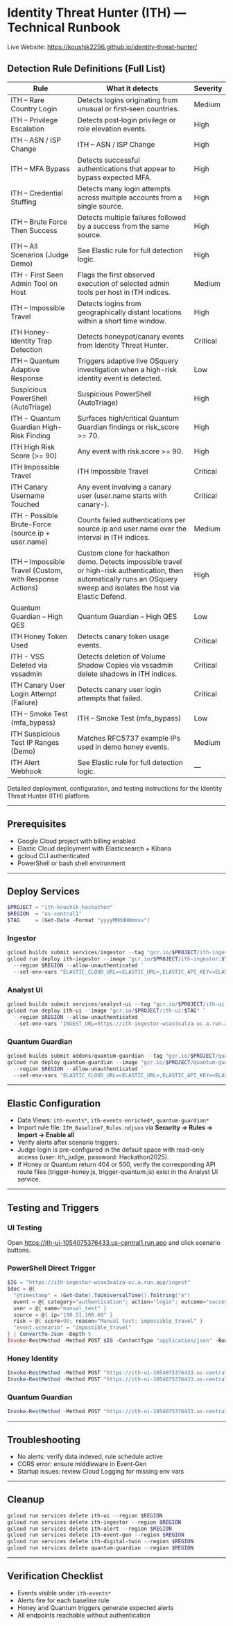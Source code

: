 # Identity Threat Hunter (ITH) — Technical Runbook
Live Website: https://koushik2296.github.io/identity-threat-hunter/
## Detection Rule Definitions (Full List)

| Rule | What it detects | Severity |
|---|---|---|
| ITH – Rare Country Login | Detects logins originating from unusual or first‑seen countries. | Medium |
| ITH – Privilege Escalation | Detects post‑login privilege or role elevation events. | High |
| ITH – ASN / ISP Change | ITH – ASN / ISP Change | High |
| ITH – MFA Bypass | Detects successful authentications that appear to bypass expected MFA. | High |
| ITH – Credential Stuffing | Detects many login attempts across multiple accounts from a single source. | High |
| ITH – Brute Force Then Success | Detects multiple failures followed by a success from the same source. | High |
| ITH – All Scenarios (Judge Demo) | See Elastic rule for full detection logic. | High |
| ITH - First Seen Admin Tool on Host | Flags the first observed execution of selected admin tools per host in ITH indices. | Medium |
| ITH – Impossible Travel | Detects logins from geographically distant locations within a short time window. | High |
| ITH Honey-Identity Trap Detection | Detects honeypot/canary events from Identity Threat Hunter. | Critical |
| ITH – Quantum Adaptive Response | Triggers adaptive live OSquery investigation when a high-risk identity event is detected. | Low |
| Suspicious PowerShell (AutoTriage) | Suspicious PowerShell (AutoTriage) | High |
| ITH - Quantum Guardian High-Risk Finding | Surfaces high/critical Quantum Guardian findings or risk_score >= 70. | High |
| ITH High Risk Score (>= 90) | Any event with risk.score >= 90. | High |
| ITH Impossible Travel | ITH Impossible Travel | Critical |
| ITH Canary Username Touched | Any event involving a canary user (user.name starts with canary-). | Critical |
| ITH - Possible Brute-Force (source.ip + user.name) | Counts failed authentications per source.ip and user.name over the interval in ITH indices. | Medium |
| ITH – Impossible Travel (Custom, with Response Actions) | Custom clone for hackathon demo. Detects impossible travel or high-risk authentication, then automatically runs an OSquery sweep and isolates the host via Elastic Defend. | High |
| Quantum Guardian – High QES | Quantum Guardian – High QES | Low |
| ITH Honey Token Used | Detects canary token usage events. | Critical |
| ITH - VSS Deleted via vssadmin | Detects deletion of Volume Shadow Copies via vssadmin delete shadows in ITH indices. | Critical |
| ITH Canary User Login Attempt (Failure) | Detects canary user login attempts that failed. | Critical |
| ITH – Smoke Test (mfa_bypass) | ITH – Smoke Test (mfa_bypass) | Low |
| ITH Suspicious Test IP Ranges (Demo) | Matches RFC5737 example IPs used in demo honey events. | Medium |
| ITH Alert Webhook | See Elastic rule for full detection logic. | — |


Detailed deployment, configuration, and testing instructions for the Identity Threat Hunter (ITH) platform.

---

## Prerequisites

- Google Cloud project with billing enabled  
- Elastic Cloud deployment with Elasticsearch + Kibana  
- gcloud CLI authenticated  
- PowerShell or bash shell environment  

---

## Deploy Services

```powershell
$PROJECT = "ith-koushik-hackathon"
$REGION  = "us-central1"
$TAG     = (Get-Date -Format "yyyyMMddHHmmss")
```

### Ingestor

```powershell
gcloud builds submit services/ingestor --tag "gcr.io/$PROJECT/ith-ingestor:$TAG"
gcloud run deploy ith-ingestor --image "gcr.io/$PROJECT/ith-ingestor:$TAG" `
  --region $REGION --allow-unauthenticated `
  --set-env-vars "ELASTIC_CLOUD_URL=<ELASTIC_URL>,ELASTIC_API_KEY=<ELASTIC_KEY>,ELASTIC_INDEX=ith-events"
```

### Analyst UI

```powershell
gcloud builds submit services/analyst-ui --tag "gcr.io/$PROJECT/ith-ui:$TAG"
gcloud run deploy ith-ui --image "gcr.io/$PROJECT/ith-ui:$TAG" `
  --region $REGION --allow-unauthenticated `
  --set-env-vars "INGEST_URL=https://ith-ingestor-wcax3xalza-uc.a.run.app/ingest"
```

### Quantum Guardian

```powershell
gcloud builds submit addons/quantum-guardian --tag "gcr.io/$PROJECT/quantum-guardian:$TAG"
gcloud run deploy quantum-guardian --image "gcr.io/$PROJECT/quantum-guardian:$TAG" `
  --region $REGION --allow-unauthenticated `
  --set-env-vars "ELASTIC_CLOUD_URL=<ELASTIC_URL>,ELASTIC_API_KEY=<ELASTIC_KEY>,ELASTIC_INDEX_TARGET=quantum-guardian"
```

---

## Elastic Configuration

- Data Views: `ith-events*`, `ith-events-enriched*`, `quantum-guardian*`  
- Import rule file: `ITH_Baseline7_Rules.ndjson` via **Security → Rules → Import → Enable all**  
- Verify alerts after scenario triggers.
- Judge login is pre-configured in the default space with read-only access (user: ith_judge, password: Hackathon2025).
- If Honey or Quantum return 404 or 500, verify the corresponding API route files (trigger-honey.js, trigger-quantum.js) exist in the Analyst UI service.
---

## Testing and Triggers

### UI Testing

Open https://ith-ui-1054075376433.us-central1.run.app and click scenario buttons.

### PowerShell Direct Trigger

```powershell
$IG = "https://ith-ingestor-wcax3xalza-uc.a.run.app/ingest"
$doc = @{
  "@timestamp" = (Get-Date).ToUniversalTime().ToString("o")
  event = @{ category="authentication"; action="login"; outcome="success"; kind="event" }
  user = @{ name="manual_test" }
  source = @{ ip="198.51.100.60" }
  risk = @{ score=90; reason="Manual test: impossible_travel" }
  "event.scenario" = "impossible_travel"
} | ConvertTo-Json -Depth 5
Invoke-RestMethod -Method POST $IG -ContentType "application/json" -Body $doc
```

### Honey Identity

```powershell
Invoke-RestMethod -Method POST "https://ith-ui-1054075376433.us-central1.run.app/api/trigger-honey?type=canary_user_probe"
Invoke-RestMethod -Method POST "https://ith-ui-1054075376433.us-central1.run.app/api/trigger-honey?type=canary_token_use"
```

### Quantum Guardian

```powershell
Invoke-RestMethod -Method POST "https://ith-ui-1054075376433.us-central1.run.app/api/trigger-quantum"
```

---

## Troubleshooting

- No alerts: verify data indexed, rule schedule active  
- CORS error: ensure middleware in Event‑Gen  
- Startup issues: review Cloud Logging for missing env vars  

---

## Cleanup

```powershell
gcloud run services delete ith-ui --region $REGION
gcloud run services delete ith-ingestor --region $REGION
gcloud run services delete ith-alert --region $REGION
gcloud run services delete ith-event-gen --region $REGION
gcloud run services delete ith-digital-twin --region $REGION
gcloud run services delete quantum-guardian --region $REGION
```

---

## Verification Checklist

- Events visible under `ith-events*`  
- Alerts fire for each baseline rule  
- Honey and Quantum triggers generate expected alerts  
- All endpoints reachable without authentication
